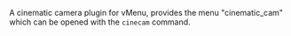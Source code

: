 A cinematic camera plugin for vMenu, provides the menu "cinematic_cam" which can be opened with the ``cinecam`` command.
